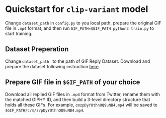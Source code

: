 # Quickstart for `clip-variant` model
Change `dataset_path` in `config.py` to you local path, prepare the original GIF file in `.mp4` format, and then run `GIF_PATH=$GIF_PATH python3 train.py` to start training.

## Dataset Preperation
Change `dataset_path ` to the path of GIF Reply Dataset. Download and prepare the dataset following instruction [here](../../../data/README.md).

## Prepare GIF file in `$GIF_PATH` of your choice
Download all replied GIF files in `.mp4` format from Twitter, rename them with the matched GIPHY ID, and then build a 3-level directory structure that holds all these GIFs. For example, `cmzpDyYUthnOQ9uNB4.mp4` will be saved to `$GIF_PATH/c/m/z/pDyYUthnOQ9uNB4.mp4`.
